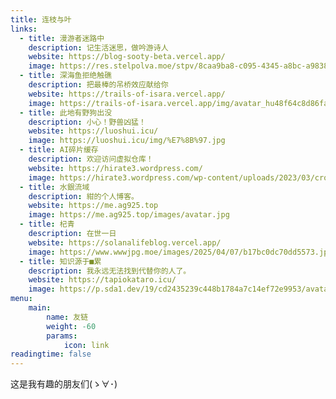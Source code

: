 ```yaml
---
title: 连枝与叶
links:
  - title: 漫游者迷路中
    description: 记生活迷思，做吟游诗人
    website: https://blog-sooty-beta.vercel.app/
    image: https://res.stelpolva.moe/stpv/8caa9ba8-c095-4345-a8bc-a9838a2fb6b1.webp
  - title: 深海鱼拒绝触礁
    description: 把最棒的吊桥效应献给你
    website: https://trails-of-isara.vercel.app/
    image: https://trails-of-isara.vercel.app/img/avatar_hu48f64c8d86fa41173b12f4da09770394_14255_300x0_resize_box_3.png
  - title: 此地有野狗出没
    description: 小心！野兽凶猛！
    website: https://luoshui.icu/
    image: https://luoshui.icu/img/%E7%8B%97.jpg
  - title: AI碎片缓存     
    description: 欢迎访问虚拟仓库！  
    website: https://hirate3.wordpress.com/
    image: https://hirate3.wordpress.com/wp-content/uploads/2023/03/cropped-e5b18fe5b995e688aae59bbe2409.png?w=150&h=136
  - title: 水銀流域
    description: 紺的个人博客。
    website: https://me.ag925.top
    image: https://me.ag925.top/images/avatar.jpg
  - title: 杞青
    description: 在世一日
    website: https://solanalifeblog.vercel.app/
    image: https://www.wwwjpg.moe/images/2025/04/07/b17bc0dc70dd5573.jpg
  - title: 知识源于■累
    description: 我永远无法找到代替你的人了。
    website: https://tapiokataro.icu/
    image: https://p.sda1.dev/19/cd2435239c448b1784a7c14ef72e9953/avatar.png
menu:
    main: 
        name: 友链
        weight: -60
        params:
            icon: link
readingtime: false
---
```


这是我有趣的朋友们(ゝ∀･)